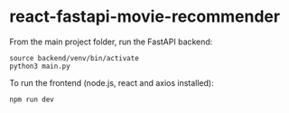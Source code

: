 # react-fastapi-movie-recommender
From the main project folder, run the FastAPI backend:

``` 
source backend/venv/bin/activate
python3 main.py
```

To run the frontend (node.js, react and axios installed):
```
npm run dev
```
